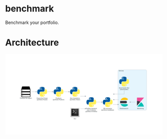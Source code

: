 # benchmark
Benchmark your portfolio.

# Architecture
![Architecture](./img/diagram/event_processing.png)


